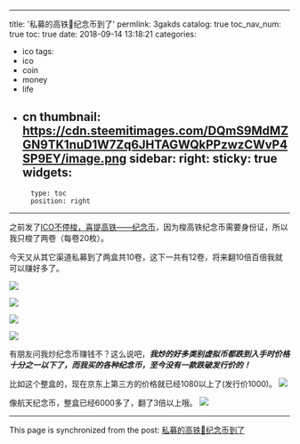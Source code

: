 
---
title: '私募的高铁🚝纪念币到了'
permlink: 3gakds
catalog: true
toc_nav_num: true
toc: true
date: 2018-09-14 13:18:21
categories:
- ico
tags:
- ico
- coin
- money
- life
- cn
thumbnail: https://cdn.steemitimages.com/DQmS9MdMZGN9TK1nuD1W7Zq6JHTAGWQkPPzwzCWvP4SP9EY/image.png
sidebar:
    right:
        sticky: true
widgets:
    -
        type: toc
        position: right
---


之前发了[ICO不停梭，喜提高铁——纪念币](https://steemit.com/ico/@oflyhigh/hwms5-ico)，因为梭高铁纪念币需要身份证，所以我只梭了两卷（每卷20枚）。

今天又从其它渠道私募到了两盒共10卷，这下一共有12卷，将来翻10倍百倍我就可以赚好多了。

![](https://cdn.steemitimages.com/DQmS9MdMZGN9TK1nuD1W7Zq6JHTAGWQkPPzwzCWvP4SP9EY/image.png)

![](https://cdn.steemitimages.com/DQmTdGgRrauNenxieHJnA8UtEU1jkNeCLD6WxAFnRoRimX4/image.png)

![](https://cdn.steemitimages.com/DQmZuSjQsf7gTmW64VBw5m4e2ErrfNzL4gEgwrPDgQcAyCe/image.png)

![](https://cdn.steemitimages.com/DQmaZ4iR3o6AmynYFQdH1U5UNe5BT9eqEs4C3ytBFsLNzza/image.png)

有朋友问我炒纪念币赚钱不？这么说吧，***我炒的好多类别虚拟币都跌到入手时价格十分之一以下了，而我买的各种纪念币，至今没有一款跌破发行价的！***

比如这个整盒的，现在京东上第三方的价格就已经1080以上了(发行价1000)。
![](https://cdn.steemitimages.com/DQmdxG3kYRqAWQpqmEcmTG3M7XmN87Fjh9gCFE8QB75NzfW/image.png)

像航天纪念币，整盒已经6000多了，翻了3倍以上哦。
![](https://cdn.steemitimages.com/DQmTzHG3pfMMUENQQJkvUCet2Z4hZ8BnSDpLTczFvTmH9ky/image.png)

- - -

This page is synchronized from the post: [私募的高铁🚝纪念币到了](https://steemit.com/@oflyhigh/3gakds)
